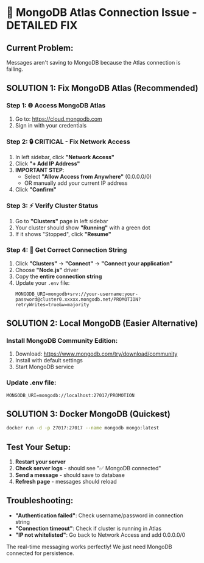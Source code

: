 # 🚨 MongoDB Atlas Connection Issue - DETAILED FIX

## Current Problem:
Messages aren't saving to MongoDB because the Atlas connection is failing.

## SOLUTION 1: Fix MongoDB Atlas (Recommended)

### Step 1: 🌐 Access MongoDB Atlas
1. Go to: https://cloud.mongodb.com
2. Sign in with your credentials

### Step 2: 🔒 CRITICAL - Fix Network Access
1. In left sidebar, click **"Network Access"**
2. Click **"+ Add IP Address"**
3. **IMPORTANT STEP**:
   - Select **"Allow Access from Anywhere"** (0.0.0.0/0)
   - OR manually add your current IP address
4. Click **"Confirm"**

### Step 3: ⚡ Verify Cluster Status
1. Go to **"Clusters"** page in left sidebar
2. Your cluster should show **"Running"** with a green dot
3. If it shows "Stopped", click **"Resume"**

### Step 4: 🔑 Get Correct Connection String
1. Click **"Clusters"** → **"Connect"** → **"Connect your application"**
2. Choose **"Node.js"** driver
3. Copy the **entire connection string**
4. Update your `.env` file:
   ```
   MONGODB_URI=mongodb+srv://your-username:your-password@cluster0.xxxxx.mongodb.net/PROMOTION?retryWrites=true&w=majority
   ```

## SOLUTION 2: Local MongoDB (Easier Alternative)

### Install MongoDB Community Edition:
1. Download: https://www.mongodb.com/try/download/community
2. Install with default settings
3. Start MongoDB service

### Update .env file:
```
MONGODB_URI=mongodb://localhost:27017/PROMOTION
```

## SOLUTION 3: Docker MongoDB (Quickest)
```bash
docker run -d -p 27017:27017 --name mongodb mongo:latest
```

## Test Your Setup:
1. **Restart your server**
2. **Check server logs** - should see "✅ MongoDB connected"
3. **Send a message** - should save to database
4. **Refresh page** - messages should reload

## Troubleshooting:
- **"Authentication failed"**: Check username/password in connection string
- **"Connection timeout"**: Check if cluster is running in Atlas
- **"IP not whitelisted"**: Go back to Network Access and add 0.0.0.0/0

The real-time messaging works perfectly! We just need MongoDB connected for persistence.
